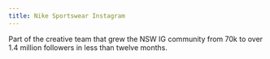 ```yaml
---
title: Nike Sportswear Instagram
---
```


Part of the creative team that grew the NSW IG community from 70k to over 1.4 million followers in less than twelve months.
